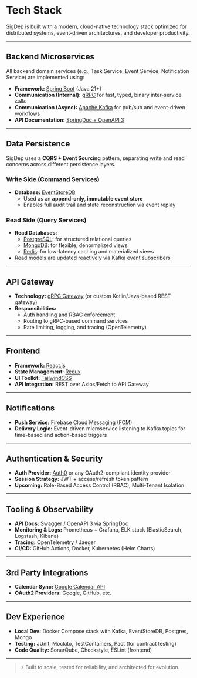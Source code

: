 # Tech Stack

SigDep is built with a modern, cloud-native technology stack optimized for distributed systems, event-driven architectures, and developer productivity.

---

## Backend Microservices

All backend domain services (e.g., Task Service, Event Service, Notification Service) are implemented using:

- **Framework:** [Spring Boot](https://spring.io/projects/spring-boot) (Java 21+)
- **Communication (Internal):** [gRPC](https://grpc.io/) for fast, typed, binary inter-service calls
- **Communication (Async):** [Apache Kafka](https://kafka.apache.org/) for pub/sub and event-driven workflows
- **API Documentation:** [SpringDoc + OpenAPI 3](https://springdoc.org/)

---

## Data Persistence

SigDep uses a **CQRS + Event Sourcing** pattern, separating write and read concerns across different persistence layers.

### Write Side (Command Services)

- **Database:** [EventStoreDB](https://eventstore.com/)
  - Used as an **append-only, immutable event store**
  - Enables full audit trail and state reconstruction via event replay

### Read Side (Query Services)

- **Read Databases:**
  - [PostgreSQL](https://www.postgresql.org/): for structured relational queries
  - [MongoDB](https://www.mongodb.com/): for flexible, denormalized views
  - [Redis](https://redis.io/): for low-latency caching and materialized views
- Read models are updated reactively via Kafka event subscribers

---

## API Gateway

- **Technology:** [gRPC Gateway](https://grpc-ecosystem.github.io/grpc-gateway/) (or custom Kotlin/Java-based REST gateway)
- **Responsibilities:**
  - Auth handling and RBAC enforcement
  - Routing to gRPC-based command services
  - Rate limiting, logging, and tracing (OpenTelemetry)

---

## Frontend

- **Framework:** [React.js](https://reactjs.org/)
- **State Management:** [Redux](https://redux.js.org/)
- **UI Toolkit:** [TailwindCSS](https://tailwindcss.com/)
- **API Integration:** REST over Axios/Fetch to API Gateway

---

## Notifications

- **Push Service:** [Firebase Cloud Messaging (FCM)](https://firebase.google.com/docs/cloud-messaging)
- **Delivery Logic:** Event-driven microservice listening to Kafka topics for time-based and action-based triggers

---

## Authentication & Security

- **Auth Provider:** [Auth0](https://auth0.com/) or any OAuth2-compliant identity provider
- **Session Strategy:** JWT + access/refresh token pattern
- **Upcoming:** Role-Based Access Control (RBAC), Multi-Tenant Isolation

---

## Tooling & Observability

- **API Docs:** Swagger / OpenAPI 3 via SpringDoc
- **Monitoring & Logs:** Prometheus + Grafana, ELK stack (ElasticSearch, Logstash, Kibana)
- **Tracing:** OpenTelemetry / Jaeger
- **CI/CD:** GitHub Actions, Docker, Kubernetes (Helm Charts)

---

## 3rd Party Integrations

- **Calendar Sync:** [Google Calendar API](https://developers.google.com/calendar)
- **OAuth2 Providers:** Google, GitHub, etc.

---

## Dev Experience

- **Local Dev:** Docker Compose stack with Kafka, EventStoreDB, Postgres, Mongo
- **Testing:** JUnit, Mockito, TestContainers, Pact (for contract testing)
- **Code Quality:** SonarQube, Checkstyle, ESLint (frontend)

---

> ⚡ Built to scale, tested for reliability, and architected for evolution.
